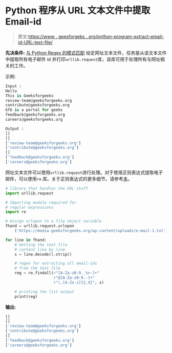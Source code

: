 # Python 程序从 URL 文本文件中提取 Email-id

> 原文:[https://www . geesforgeks . org/python-program-extract-email-id-URL-text-file/](https://www.geeksforgeeks.org/python-program-extract-email-id-url-text-file/)

**先决条件:** [与 Python Regex 的模式匹配](https://www.geeksforgeeks.org/pattern-matching-python-regex/)
给定网址文本文件，任务是从该文本文件中提取所有电子邮件 id 并打印`urllib.request`库，该库可用于处理所有与网址相关的工作。

示例:

```py
Input : 
Hello
This is Geeksforgeeks
review-team@geeksforgeeks.org
contribute@geeksforgeeks.org
GfG is a portal for geeks
feedback@geeksforgeeks.org
careers@geeksforgeeks.org

Output :
[]
[]
['review-team@geeksforgeeks.org']
['contribute@geeksforgeeks.org']
[]
['feedback@geeksforgeeks.org']
['careers@geeksforgeeks.org']

```

网址文本文件可以使用`urllib.request`进行处理。对于使用正则表达式提取电子邮件，可以使用`re` 库。关于正则表达式的更多细节，请参考[本](https://www.geeksforgeeks.org/extracting-email-addresses-using-regular-expressions-python/)。

```py
# library that handles the URL stuff
import urllib.request

# Importing module required for
# regular expressions
import re

# Assign urlopen to a file object variable
fhand = urllib.request.urlopen
    ('https://media.geeksforgeeks.org/wp-content/uploads/e-mail-1.txt')

for line in fhand:
    # Getting the text file
    # content line by line.
    s = line.decode().strip()

    # regex for extracting all email-ids
    # from the text file
    reg = re.findall(r"[A-Za-z0-9._%+-]+"
                     r"@[A-Za-z0-9.-]+"
                     r"\.[A-Za-z]{2,4}", s)

    # printing the list output
    print(reg)
```

**输出:**

```py
[]
[]
['review-team@geeksforgeeks.org']
['contribute@geeksforgeeks.org']
[]
['feedback@geeksforgeeks.org']
['careers@geeksforgeeks.org']
```